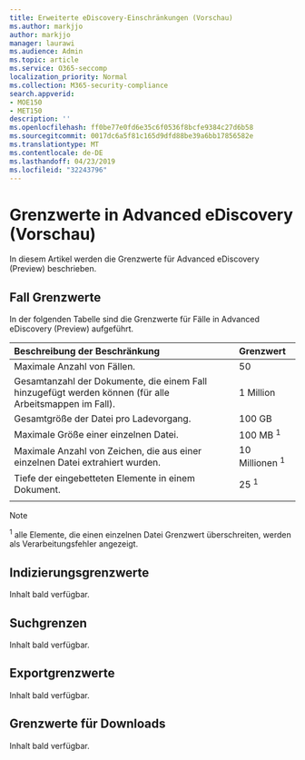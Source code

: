 ```yaml
---
title: Erweiterte eDiscovery-Einschränkungen (Vorschau)
ms.author: markjjo
author: markjjo
manager: laurawi
ms.audience: Admin
ms.topic: article
ms.service: O365-seccomp
localization_priority: Normal
ms.collection: M365-security-compliance
search.appverid:
- MOE150
- MET150
description: ''
ms.openlocfilehash: ff0be77e0fd6e35c6f0536f8bcfe9384c27d6b58
ms.sourcegitcommit: 0017dc6a5f81c165d9dfd88be39a6bb17856582e
ms.translationtype: MT
ms.contentlocale: de-DE
ms.lasthandoff: 04/23/2019
ms.locfileid: "32243796"
---
```

# <a name="limits-in-advanced-ediscovery-preview"></a>Grenzwerte in Advanced eDiscovery (Vorschau)

In diesem Artikel werden die Grenzwerte für Advanced eDiscovery (Preview) beschrieben.

## <a name="case-limits"></a>Fall Grenzwerte

In der folgenden Tabelle sind die Grenzwerte für Fälle in Advanced eDiscovery (Preview) aufgeführt.

|**Beschreibung der Beschränkung**|**Grenzwert**|
  |:-----|:-----|
  |Maximale Anzahl von Fällen.  <br/> |50  <br/> |
  |Gesamtanzahl der Dokumente, die einem Fall hinzugefügt werden können (für alle Arbeitsmappen im Fall).  <br/> |1 Million  <br/> |
  |Gesamtgröße der Datei pro Ladevorgang.  <br/> |100 GB  <br/> |
  |Maximale Größe einer einzelnen Datei.   <br/> |100 MB <sup>1</sup> <br/> |
  |Maximale Anzahl von Zeichen, die aus einer einzelnen Datei extrahiert wurden.  <br/> |10 Millionen <sup>1</sup> <br/> |
  |Tiefe der eingebetteten Elemente in einem Dokument.  <br/> |25 <sup>1</sup> <br/> |
|||
 > [!NOTE]
> <sup>1</sup> alle Elemente, die einen einzelnen Datei Grenzwert überschreiten, werden als Verarbeitungsfehler angezeigt. 

## <a name="indexing-limits"></a>Indizierungsgrenzwerte

Inhalt bald verfügbar.

## <a name="search-limits"></a>Suchgrenzen

Inhalt bald verfügbar.

## <a name="export-limits"></a>Exportgrenzwerte

Inhalt bald verfügbar.

## <a name="download-limits"></a>Grenzwerte für Downloads

Inhalt bald verfügbar.

